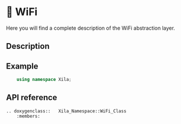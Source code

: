 # 🛜 WiFi

Here you will find a complete description of the WiFi abstraction layer.

## Description

## Example

```cpp
    using namespace Xila;
```

## API reference

```{eval-rst}
.. doxygenclass::   Xila_Namespace::WiFi_Class
    :members:
```
